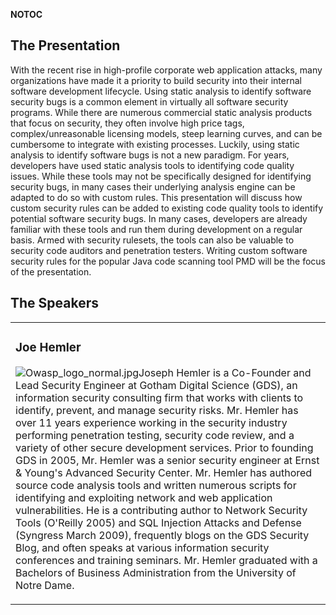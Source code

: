 <noinclude></noinclude> __NOTOC__

## The Presentation

With the recent rise in high-profile corporate web application attacks,
many organizations have made it a priority to build security into their
internal software development lifecycle. Using static analysis to
identify software security bugs is a common element in virtually all
software security programs. While there are numerous commercial static
analysis products that focus on security, they often involve high price
tags, complex/unreasonable licensing models, steep learning curves, and
can be cumbersome to integrate with existing processes.
Luckily, using static analysis to identify software bugs is not a new
paradigm. For years, developers have used static analysis tools to
identifying code quality issues. While these tools may not be
specifically designed for identifying security bugs, in many cases their
underlying analysis engine can be adapted to do so with custom rules.
This presentation will discuss how custom security rules can be added to
existing code quality tools to identify potential software security
bugs. In many cases, developers are already familiar with these tools
and run them during development on a regular basis. Armed with security
rulesets, the tools can also be valuable to security code auditors and
penetration testers. Writing custom software security rules for the
popular Java code scanning tool PMD will be the focus of the
presentation.

## The Speakers

<table>

<tr>

<td>

### Joe Hemler

![Owasp_logo_normal.jpg](Owasp_logo_normal.jpg
"Owasp_logo_normal.jpg")Joseph Hemler is a Co-Founder and Lead Security
Engineer at Gotham Digital Science (GDS), an information security
consulting firm that works with clients to identify, prevent, and manage
security risks. Mr. Hemler has over 11 years experience working in the
security industry performing penetration testing, security code review,
and a variety of other secure development services. Prior to founding
GDS in 2005, Mr. Hemler was a senior security engineer at Ernst &
Young's Advanced Security Center. Mr. Hemler has authored source code
analysis tools and written numerous scripts for identifying and
exploiting network and web application vulnerabilities. He is a
contributing author to Network Security Tools (O'Reilly 2005) and SQL
Injection Attacks and Defense (Syngress March 2009), frequently blogs on
the GDS Security Blog, and often speaks at various information security
conferences and training seminars. Mr. Hemler graduated with a Bachelors
of Business Administration from the University of Notre Dame.

</td>

</tr>

</table>

<noinclude></noinclude>